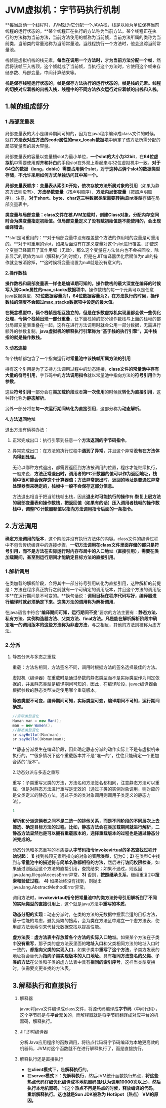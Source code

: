 # JVM虚拟机：字节码执行机制

**每当启动一个线程时，JVM就为它分配一个JAVA栈，栈是以帧为单位保存当前线程的运行状态的。**某个线程正在执行的方法称为当前方法。某个线程正在执行的方法称为当前方法，当前方法使用的帧称为当前帧，当前方法所属的类称为当前类，当前类的常量池称为当前常量池。当线程执行一个方法时，他会追踪当前常量池。

栈帧是虚拟机栈的栈元素，**每当在调用一个方法时，才为当前方法分配一个帧**，然后将该帧压入栈顶，这个帧就成了当前帧，当执行这个方法时，它使用这个帧来存储参数、局部变量，中间计算结果等。

**栈是保存线程运行状态的，帧是保存方法执行的运行状态的，帧是栈的元素。线程的切换对应着栈的出栈入栈，线程中的不同方法依次运行对应着帧的出栈和入栈。**

## 1.帧的组成部分

### 1.局部变量表

局部变量表的大小是编译期间可知的，因为在java程序编译成class文件的时候，就在**方法表对应方法的code属性的max_locals数据项**中确定了该方法所需分配的局部变量表的最大容量。

局部变量表的容量以变量槽slot为最小单位，**一个slot的大小为32bit**，在**64位虚拟机**中需要使用**对齐和补白**的手段slot在外观上看起来与32位虚拟机中一致。**对于64位的数据（long，doble）需要占用俩个slot，对于这种占俩个slot的数据类型存储，不允许采用如何方式单独访问其中某一个。**

**局部变量表顺序：**变量表从索引0开始，依次存放**方法所属对象的引用**（如果为静态方法则没有）、**方法参数变量**（按声明顺序）、**方法内局部变量**（按照声明顺序）。注意，**对于short、byte、char这三种数据类型需要转换成int类型**存储在局部变量表中。

**类变量与局部变量：**class文件在被JVM加载时，创建**Class对象，分配内存空间时会为类变量指定初始值。但局部变量定义了没有赋初始值是不能使用的，会出现编译错误。**

**slot是可重用的：**对于局部变量中没有覆盖整个方法的作用域的变量是可重用的。**对于可重用的slot，如果后面没有在定义变量对这个slot进行覆盖，即使这个变量已经离开了其作用域（无效），那么这个变量在方法体内也不会被回收，除非显示的赋值为null（解释执行的时候），但是在JIT编译器优化后赋值为null的操作就会被消除掉，**这时候将变量设置为null就是没有意义的。

**2.操作数栈**

**操作数栈和局部变量表一样也是编译期可知的，操作数栈的最大深度在编译的时候写入到Code属性的max_stacks数据项中**。操作数栈的每一个元素可以是任意java数据类型，**32位数据容量为1，64位数据容量为2，在方法执行的时候，操作数栈的深度不会超过max_stacks数据项中设定的最大值。**

**在概念模型中，俩个栈帧是相互独立的，但是在多数虚拟机实现里都会做一些优化处理，令俩个栈帧出现一部分重叠**，让下面栈帧的部分操作数栈与上面的栈帧的部分局部变量表重叠在一起，这样在进行方法调用时就会公用一部分数据，无需进行额外的参数复制。**java虚拟机的解释执行引擎称为“基于栈的执行引擎”，其中栈指的就是操作数栈。**

**3.动态连接**

每个栈帧都包含了一个指向运行时**常量池中该栈帧所属方法的引用**

持有这个引用是为了支持方法调用过程中的动态连接，**class文件的常量池中存有大量的符号引用**，字节码中的**方法调用指令**就以常量池中指向方法的**符号引用**作为**参数**。

这些**符号引用**一部分会在**类加载阶段**或者**第一次使用**的时候就**转化为直接引用**，这种转化称为**静态解析**。

另外一部分将在**每一次运行期间转化为直接引用**，这部分称为**动态解析**。

**4.方法返回地址**

退出方法有俩种办法：

1. 正常完成出口：执行引擎到任意一个**方法返回的字节码指令**。

2. 异常完成出口：在方法的执行过程中**遇到了异常**，并且这个异常**没有在方法体内得到处理。**

   无论以哪种方式退出，都需要返回到方法被调用的位置，程序才能继续执行，一般来说，**方法正常退出时，调用者的PC计数器的值可以作为返回地址，栈帧中很可能会保存这个计算器值；方法异常退出时，返回的地址是要通过异常处理器表来确定的，栈帧中一般不会保存这部分信息。**

   方法退出相当于把当前栈帧出栈，因此**退出时可能执行的操作**有:**恢复上层方法的局部变量表和操作数栈，把返回值（如果有的话）压入调用者栈帧的操作数栈中，调整PC计数器额值以指向方法调用指令后面的一条指令。**

## 2.方法调用

**确定方法调用的版本**，这个阶段并没有执行方法体的内容。class文件的编译过程中不包含传统编译中的连接步骤，**一切方法调用在class文件里面存储的都只是符号引用，而不是方法在实际运行时内存布局中的入口地址（直接引用），需要在类加载期间，甚至到运行期间才能确定目标方法的直接引用。**

### 1.解析调用

在类加载的解析阶段，会将其中一部分符号引用转化为直接引用，这种解析的前提是：方法在程序真正执行之前就有一个可确定的调用版本，并且这个方法的调用版本**在运行期间是不可变的。**换句话说：**调用目标在程序代码写好，编译器进行编译时就必须确定下来。**这类方法的调用称为**解析调用**。

在java语言中符合“**编译期间可知，运行期间不变**”要求的方法主要有：**静态方法、私有方法、实例构造器方法、父类方法、final方法。**凡是能在解析解析阶段中确定唯一的调用版本的这些方法称为**非虚方法**，与之相反，其他的方法则被称为虚方法。

### 2.分派

1. 静态分派与多态之重载

   重载：方法名相同，方法签名不同，调用时根据方法的签名选择最佳的方法。

   虚拟机（编译器）在重载时是通过参数的静态类型而不是实际类型作为判定依据的，并且静态类型是编译期间可知的，因此，在编译阶段，javac编译器会根据参数的静态类型决定使用哪个重载版本。

   **静态类型不可变，编译期间可知，实际类型可变，编译期间不可知，运行期间确定。**

   ```java
   //实际类型变化
   Human man = new Man();
   man = new Women();
   //静态类型变化
   sr.sayHello((Man)man);
   sr.sayHello((Woman)man);
   ```

   **静态分派发生在编译阶段，因此确定静态分派的动作实际上不是有虚拟机来执行的。**很多情况下这个重载版本并不是“唯一的”，往往只能确定一个更加合适的“版本”。

   2.动态分派与多态之重写

   重写：子类重写父类的方法，方法名和方法签名都相同，注意静态方法可以重载，但是对静态方法进行重写是无效的（通过子类的实例对象调用，则对应的是父类定义的静态方法，通过子类的类对象调用则调用子类定义的静态方法）。

   ```java
   1
   ```

   **解析和分派这俩者之间不是二选一的排他关系，而是不同阶段的不同层次上去筛选、确定目标方法的过程。比如，静态方法会在类加载期间就进行解析，二静态方法显然也是可以拥有重载版本的，选择重载版本的过程也是通过静态分派完成的。**

   动态分派和多态重写的本质要从**字节码指令invokevirtual的多态查找过程开始说起：** **1)** 找到栈顶元素所指向的对象的**实际类型**，记为C；**2)** 在类型C中找到与**常量池中的描述符与简单名称都相符的方法**，然后进行**访问权限检查**，如果通过则返回这个方法的直接引用，查找结束；如果不通过，则返回java.lang.IllegalAccessError异常。**3)** 否则，**按照继承关系**，继续重复2中**搜索和验证过程**。 **4)** 如果始终没有找到，则抛出java.lang.AbstractMethodError异常。

   调用方法时，**invokevirtaul指令把常量池中的类方法符号引用解析到了不同的实际类型的直接引用上**，这个就是java方法中**重写的本质**。

   **动态分配的实现**：动态分派时，在类的方法的元数据中搜索合适的目标方法，基于性能的考虑，避免频繁的搜索，会为类在方法区中建立一个虚方法表，使用虚方法表索引来代替元数据查找以提高性能。

   **虚方法表**：**虚方法表中存放着各个方法的实际入口地址**。如果某个方法在子类中**没有重写**，那子类的虚方法表里面的**地址入口**和父类相同方法的地址入口时一致的，**都指向父类的实现入口**，如果子类中**重写了这个方法**，子类方发表的地址将会替代为**指向子类实现版本的入口地址**。具有**相同方法签名的父类、子类的方法**在父类和子类的虚方法表中具有**相同的索引序号**，这样当类型变换时，仅需要变更查找的方法表。

   ## 3.解释执行和直接执行

   1. 解释器

      javac将java文件编译成class文件，将源代码编译成**字节码**（中间代码），这个字节码是与**平台无关**的，而解释器就是将字节码翻译成对应平台的机器码，解释执行。

   2. JIT即时编译器

      分析Java应用程序的函数调用，将热点代码将字节码编译为本地更高效的机器码，JVM对这个函数就不在进行解释执行了，而是直接执行。

   3. 解释执行还是直接执行

      - 在**client模式**下，是**解释执行**的。
      - 在**server模式**下：**先解释执行**，然后JVM统计函数执行热点，**将这些热点代码仔细优化编译成本地机器码(默认为调用10000次以上)，然后执行本地机器码**，当这个**热点不再是热点的时候，释放编译的代码，重新解释执行**。**这也就是Sun JDK被称为 HotSpot（热点） VM的原因。**

      ​

   ​


